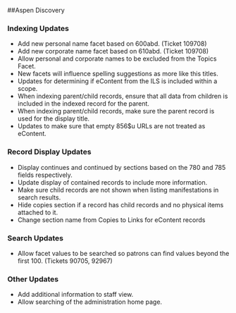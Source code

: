 ##Aspen Discovery
### Indexing Updates
- Add new personal name facet based on 600abd. (Ticket 109708) 
- Add new corporate name facet based on 610abd. (Ticket 109708)
- Allow personal and corporate names to be excluded from the Topics Facet. 
- New facets will influence spelling suggestions as more like this titles.  
- Updates for determining if eContent from the ILS is included within a scope.
- When indexing parent/child records, ensure that all data from children is included in the indexed record for the parent. 
- When indexing parent/child records, make sure the parent record is used for the display title.
- Updates to make sure that empty 856$u URLs are not treated as eContent.

### Record Display Updates
- Display continues and continued by sections based on the 780 and 785 fields respectively. 
- Update display of contained records to include more information.
- Make sure child records are not shown when listing manifestations in search results. 
- Hide copies section if a record has child records and no physical items attached to it.  
- Change section name from Copies to Links for eContent records

### Search Updates
- Allow facet values to be searched so patrons can find values beyond the first 100. (Tickets 90705, 92967)

### Other Updates
- Add additional information to staff view. 
- Allow searching of the administration home page. 